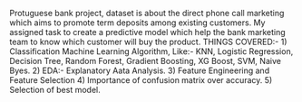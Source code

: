 Protuguese bank project, dataset is about the direct phone call marketing which aims to promote term deposits among existing customers.
My assigned task to create a predictive model which help the bank marketing team to know which customer will buy the product.
THINGS COVERED:- 1) Classification Machine Learning Algorithm, Like:- KNN, Logistic Regression, Decision Tree, Random Forest, Gradient Boosting, XG Boost, SVM, Naive Byes. 2) EDA:- Explanatory Aata Analysis. 3) Feature Engineering and Feature Selection 4) Importance of confusion matrix over accuracy. 5) Selection of best model.
